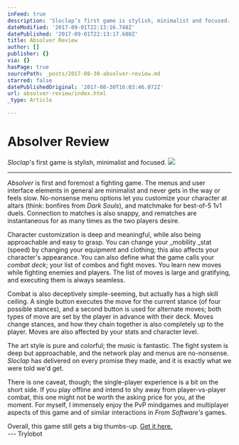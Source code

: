 ```yaml
---
inFeed: true
description: 'Sloclap’s first game is stylish, minimalist and focused.'
dateModified: '2017-09-01T22:13:16.748Z'
datePublished: '2017-09-01T22:13:17.680Z'
title: Absolver Review
author: []
publisher: {}
via: {}
hasPage: true
sourcePath: _posts/2017-08-30-absolver-review.md
starred: false
datePublishedOriginal: '2017-08-30T16:03:46.072Z'
url: absolver-review/index.html
_type: Article

---
```

# Absolver Review

_Sloclap_'s first game is stylish, minimalist and focused.
![](https://the-grid-user-content.s3-us-west-2.amazonaws.com/662b3e01-3136-4f8d-842c-1c85ff82ac2f.png)

---

_Absolver_ is first and foremost a fighting game. The menus and user interface elements in general are minimalist and never gets in the way or feels slow. No-nonsense menu options let you customize your character at altars (think: bonfires from _Dark Souls_), and matchmake for best-of-5 1v1 duels. Connection to matches is also snappy, and rematches are instantaneous for as many times as the two players desire.

Character customization is deep and meaningful, while also being approachable and easy to grasp. You can change your _mobility _stat (speed) by changing your equipment and clothing; this also affects your character's appearance. You can also define what the game calls your _combat deck_; your list of combos and fight moves. You learn new moves while fighting enemies and players. The list of moves is large and gratifying, and executing them is always seamless.

Combat is also deceptively simple-seeming, but actually has a high skill ceiling. A single button executes the move for the current stance (of four possible stances), and a second button is used for alternate moves; both types of move are set by the player in advance with their deck. Moves change stances, and how they chain together is also completely up to the player. Moves are also affected by your stats and character level.

The art style is pure and colorful; the music is fantastic. The fight system is deep but approachable, and the network play and menus are no-nonsense. _Sloclap_ has delivered on every promise they made, and it is exactly what we were told we'd get.

There is one caveat, though; the single-player experience is a bit on the short side. If you play offline and intend to shy away from player-vs-player combat, this one might not be worth the asking price for you, at the moment. For myself, I immensely enjoy the PvP mindgames and multiplayer aspects of this game and of similar interactions in _From Software's_ games.

Overall, this game still gets a big thumbs-up. [Get it here.][0]  
--- Trylobot

[0]: http://absolver.devolverdigital.com/